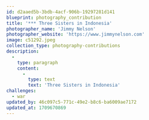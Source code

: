 ```yaml
---
id: d2aaed5b-3bdb-4acf-906b-19297281d141
blueprint: photography_contribution
title: '*** Three Sisters in Indonesia'
photographer_name: 'Jimmy Nelson'
photographer_website: 'https://www.jimmynelson.com'
image: c51292.jpeg
collection_type: photography-contributions
description:
  -
    type: paragraph
    content:
      -
        type: text
        text: 'Three Sisters in Indonesia'
challenges:
  - war
updated_by: 46c097c5-771c-49e2-b8c6-ba6009ae7172
updated_at: 1709670869
---
```

